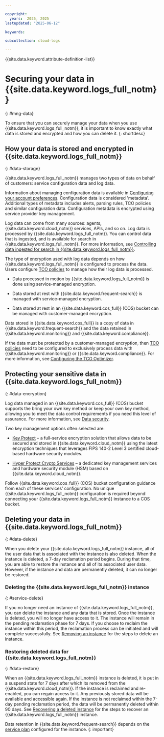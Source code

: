 ```yaml
---

copyright:
  years:  2025, 2025
lastupdated: "2025-06-12"

keywords:

subcollection: cloud-logs

---
```


{{site.data.keyword.attribute-definition-list}}

# Securing your data in {{site.data.keyword.logs_full_notm}}
{: #mng-data}

To ensure that you can securely manage your data when you use {{site.data.keyword.logs_full_notm}}, it is important to know exactly what data is stored and encrypted and how you can delete it.
{: shortdesc}

## How your data is stored and encrypted in {{site.data.keyword.logs_full_notm}}
{: #data-storage}

{{site.data.keyword.logs_full_notm}} manages two types of data on behalf of customers: service configuration data and log data.

Information about managing configuration data is available in [Configuring your account preferences](/docs/cloud-logs?topic=cloud-logs-account_preferences). Configuration data is considered 'metadata'. Additional types of metadata includes alerts, parsing rules, TCO policies and similar configuration data. Configuration metadata is encrypted using service provider key management.

Log data can come from many sources: agents, {{site.data.keyword.cloud_notm}} services, APIs, and so on. Log data is processed by {{site.data.keyword.logs_full_notm}}. You can control data that is ingested, and is available for search in {{site.data.keyword.logs_full_notm}}. For more information, see [Controlling data ingested for search in {{site.data.keyword.logs_full_notm}}](/docs/cloud-logs?topic=cloud-logs-control-data).



The type of encryption used with log data depends on how {{site.data.keyword.logs_full_notm}} is configured to process the data. Users configure [TCO policies](/docs/cloud-logs?topic=cloud-logs-tco-optimizer) to manage how their log data is processed.

* Data processed in motion by {{site.data.keyword.logs_full_notm}} is done using service-managed encryption.

* Data stored at rest with {{site.data.keyword.frequent-search}} is managed with service-managed encryption.

* Data stored at rest in an {{site.data.keyword.cos_full}} (COS) bucket can be managed with customer-managed encryption.

Data stored in {{site.data.keyword.cos_full}} is a copy of data in {{site.data.keyword.frequent-search}} and the data retained in {{site.data.keyword.monitoring}} and {{site.data.keyword.compliance}}.

If the data must be protected by a customer-managed encryption, then [TCO policies](/docs/cloud-logs?topic=cloud-logs-tco-optimizer) need to be configured to exclusively process data with {{site.data.keyword.monitoring}} or {{site.data.keyword.compliance}}.  For more information, see [Configuring the TCO Optimizer](/docs/cloud-logs?topic=cloud-logs-tco-optimizer).

## Protecting your sensitive data in {{site.data.keyword.logs_full_notm}}
{: #data-encryption}



Log data managed in an {{site.data.keyword.cos_full}} (COS) bucket supports the bring your own key method or keep your own key method, allowing you to meet the data control requirements if you need this level of assurance. For more information, see [Data security](/docs/cloud-object-storage?topic=cloud-object-storage-security).

Two key management options often selected are:

* [Key Protect](/docs/key-protect) – a full-service encryption solution that allows data to be secured and stored in {{site.data.keyword.cloud_notm}} using the latest encryption techniques that leverages FIPS 140-2 Level 3 certified cloud-based hardware security modules.

* [Hyper Protect Crypto Services](/docs/hs-crypto) – a dedicated key management services and hardware security module (HSM) based on {{site.data.keyword.cloud_notm}}.

Follow {{site.data.keyword.cos_full}} (COS) bucket configuration guidance from each of these services’ configuration.  No unique {{site.data.keyword.logs_full_notm}} configuration is required beyond connecting your {{site.data.keyword.logs_full_notm}} instance to a COS bucket.

## Deleting your data in {{site.data.keyword.logs_full_notm}}
{: #data-delete}

When you delete your {{site.data.keyword.logs_full_notm}} instance, all of the user data that is associated with the instance is also deleted. When the instance is deleted, a 7-day reclamation period begins. During that time, you are able to restore the instance and all of its associated user data. However, if the instance and data are permanently deleted, it can no longer be restored.

### Deleting the {{site.data.keyword.logs_full_notm}} instance
{: #service-delete}

If you no longer need an instance of {{site.data.keyword.logs_full_notm}}, you can delete the instance and any data that is stored. Once the instance is deleted, you will no longer have access to it. The instance will remain in the pending reclamation phase for 7 days. If you choose to reclaim the instance within this period, the reclamation process can be initiated and will complete successfully. See [Removing an instance](/docs/cloud-logs?topic=cloud-logs-instance-remove&interface=cli) for the steps to delete an instance.

### Restoring deleted data for {{site.data.keyword.logs_full_notm}}
{: #data-restore}

When an {{site.data.keyword.logs_full_notm}} instance is deleted, it is put in a suspend state for 7 days after which its removed from the {{site.data.keyword.cloud_notm}}. If the instance is reclaimed and re-enabled, you can regain access to it. Any previously stored data will be available and accessible again. If the instance is not reclaimed within the 7-day pending reclamation period, the data will be permanently deleted within 90 days. See [Recovering a deleted instance](/docs/cloud-logs?topic=cloud-logs-instance-reclaim&interface=ui) for the steps to recover an {{site.data.keyword.logs_full_notm}} instance.

Data retention in {{site.data.keyword.frequent-search}} depends on the [service plan](/docs/cloud-logs?topic=cloud-logs-service_plans) configured for the instance.
{: important}
